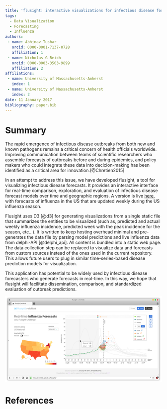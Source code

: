 ```yaml
---
title: 'flusight: interactive visualizations for infectious disease forecasts'
tags:
  - Data Visualization
  - Forecasting
  - Influenza
authors:
 - name: Abhinav Tushar
   orcid: 0000-0001-7137-0728
   affiliation: 1
 - name: Nicholas G Reich
   orcid: 0000-0003-3503-9899
   affiliation: 2
affiliations:
 - name: University of Massachusetts-Amherst
   index: 1
 - name: University of Massachusetts-Amherst
   index: 2
date: 11 January 2017
bibliography: paper.bib
---
```


# Summary

The rapid emergence of infectious disease outbreaks from both new and known pathogens remains a critical concern of health officials worldwide. Improving communication between teams of scientific researchers who assemble forecasts of outbreaks before and during epidemics, and policy makers who could integrate these data into decicion-making has been identified as a critical area for innovation.[@Chretien2015]

In an attempt to address this issue, we have developed flusight, a tool for visualizing infectious disease forecasts. It provides an interactive interface for real-time comparison, exploration, and evaluation of infectious disease forecast models over time and geographic regions. A version is live [here](https://reichlab.github.io/flusight/), with forecasts of influenza in the US that are updated weekly during the US influenza season.

Flusight uses D3 [@d3] for generating visualizations from a single static file that summarizes the entities to be visualized (such as, predicted and actual weekly influenza incidence, predicted week with the peak incidence for the season, etc...). It is written to keep hosting overhead minimal and pre-generates the data file by parsing model predictions and live influenza data from delphi-API [@delphi_api]. All content is  bundled into a static web page. The data collection step can be replaced to visualize data and forecasts from custom sources instead of the ones used in the current repository. This allows future users to plug in similar time-series-based disease prediction models for visualization. 

This application has potential to be widely used by infectious disease forecasters who generate forecasts in real-time. In this way, we hope that flusight will facilitate dissemination, comparison, and standardized evaluation of outbreak predictions.

![screenshot](screenframe.png)

# References
